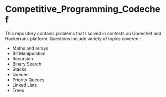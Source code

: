 # Competitive_Programming_Codechef

 This repository contains problems that I solved in contests on Codechef and Hackerrank platform.
 Questions include variety of topics covered :
 
 * Maths and arrays
 * Bit Manipulation
 * Recursion
 * Binary Search
 * Stacks
 * Queues
 * Priority Queues
 * Linked Lists
 * Trees

